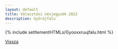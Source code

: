 ```yaml
---
layout: default
title: Választási névjegyzék 2022
description: Győrújfalu
---
```


{% include settlementHTMLs/Gyooxxruujfalu.html %}

[Vissza](./)